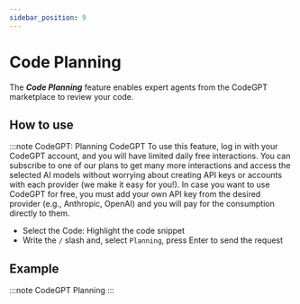 ```yaml
---
sidebar_position: 9
---
```


# Code Planning

The ***Code Planning*** feature enables expert agents from the CodeGPT marketplace to review your code.

## How to use

:::note CodeGPT: Planning CodeGPT
To use this feature, log in with your CodeGPT account, and you will have limited daily free interactions. You can subscribe to one of our plans to get many more interactions and access the selected AI models without worrying about creating API keys or accounts with each provider (we make it easy for you!). In case you want to use CodeGPT for free, you must add your own API key from the desired provider (e.g., Anthropic, OpenAI) and you will pay for the consumption directly to them.

- Select the Code: Highlight the code snippet
- Write the `/` slash and, select `Planning`, press Enter to send the request

## Example

:::note CodeGPT Planning
:::


